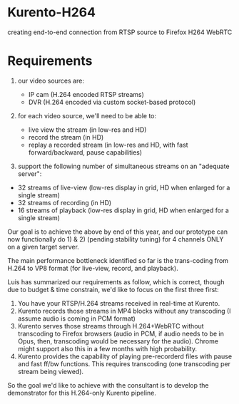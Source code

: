 # Kurento-H264
creating end-to-end connection from RTSP source to Firefox H264 WebRTC


# Requirements 

1. our video sources are:
   * IP cam (H.264 encoded RTSP streams)
   * DVR (H.264 encoded via custom socket-based protocol)

2. for each video source, we'll need to be able to:
   * live view the stream (in low-res and HD)
   * record the stream (in HD)
   * replay a recorded stream (in low-res and HD, with fast forward/backward, pause capabilities)

3. support the following number of simultaneous streams on an "adequate server":
  * 32 streams of live-view (low-res display in grid, HD when enlarged for a single stream)
  * 32 streams of recording (in HD)
  * 16 streams of playback (low-res display in grid, HD when enlarged for a single stream)

Our goal is to achieve the above by end of this year, and our prototype can now functionally do 1) & 2) (pending stability tuning) for 4 channels ONLY on a given target server.

The main performance bottleneck identified so far is the trans-coding from H.264 to VP8 format (for live-view, record, and playback).

Luis has summarized our requirements as follow, which is correct, though due to budget & time constrain, we'd like to focus on the first three first:

1. You have your RTSP/H.264 streams received in real-time at Kurento.
2. Kurento records those streams in MP4 blocks without any transcoding (I assume audio is coming in PCM format)
3. Kurento serves those streams through H.264+WebRTC without transcoding to Firefox browsers (audio in PCM, if audio needs to be in Opus, then, transcoding would be necessary for the audio). Chrome might support also this in a few months with high probability.
4. Kurento provides the capability of playing pre-recorderd files with pause and fast ff/bw functions. This requires transcoding (one transcoding per stream being viewed).

So the goal we'd like to achieve with the consultant is to develop the demonstrator for this H.264-only Kurento pipeline. 